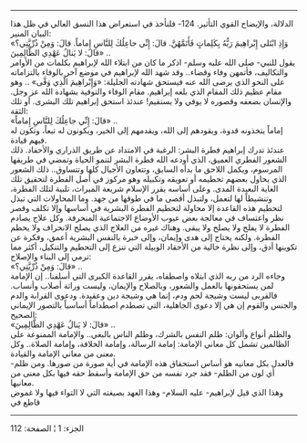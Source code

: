 ------------------------------------------------------------------------

الدلالة، والإيضاح القوي التأثير. 124- فلنأخذ في استعراض هذا النسق العالي
في ظل هذا البيان المنير:  
«وَإِذِ ابْتَلى إِبْراهِيمَ رَبُّهُ بِكَلِماتٍ فَأَتَمَّهُنَّ. قالَ: إِنِّي جاعِلُكَ لِلنَّاسِ إِماماً. قالَ:
وَمِنْ ذُرِّيَّتِي؟ قالَ: لا يَنالُ عَهْدِي الظَّالِمِينَ» ..  
يقول للنبي- صلى الله عليه وسلم- اذكر ما كان من ابتلاء الله لإبراهيم
بكلمات من الأوامر والتكاليف، فأتمهن وفاء وقضاء.. وقد شهد الله لإبراهيم
في موضع آخر بالوفاء بالتزاماته على النحو الذي يرضى الله عنه فيستحق
شهادته الجليلة: «وَإِبْراهِيمَ الَّذِي وَفَّى» .. وهو مقام عظيم ذلك المقام الذي
بلغه إبراهيم. مقام الوفاء والتوفية بشهادة الله عز وجل. والإنسان بضعفه
وقصوره لا يوفي ولا يستقيم! عندئذ استحق إبراهيم تلك البشرى. أو تلك
الثقة:  
«قالَ: إِنِّي جاعِلُكَ لِلنَّاسِ إِماماً» ..  
إماماً يتخذونه قدوة، ويقودهم إلى الله، ويقدمهم إلى الخير، ويكونون له
تبعاً، وتكون له فيهم قيادة.  
عندئذ تدرك إبراهيم فطرة البشر: الرغبة في الامتداد عن طريق الذراري
والأحفاد. ذلك الشعور الفطري العميق، الذي أودعه الله فطرة البشر لتنمو
الحياة وتمضي في طريقها المرسوم، ويكمل اللاحق ما بدأه السابق، وتتعاون
الأجيال كلها وتتساوق.. ذلك الشعور الذي يحاول بعضهم تحطيمه أو تعويقه
وتكبيله وهو مركوز في أصل الفطرة لتحقيق تلك الغاية البعيدة المدى. وعلى
أساسه يقرر الإسلام شريعة الميراث، تلبية لتلك الفطرة، وتنشيطاً لها لتعمل،
ولتبذل أقصى ما في طوقها من جهد. وما المحاولات التي تبذل لتحطيم هذه
القاعدة إلا محاولة لتحطيم الفطرة البشرية في أساسها وإلا تكلف وقصر نظر
واعتساف في معالجة بعض عيوب الأوضاع الاجتماعية المنحرفة. وكل علاج يصادم
الفطرة لا يفلح ولا يصلح ولا يبقى. وهناك غيره من العلاج الذي يصلح
الانحراف ولا يحطم الفطرة. ولكنه يحتاج إلى هدى وإيمان، وإلى خبرة بالنفس
البشرية أعمق، وفكرة عن تكوينها أدق، وإلى نظرة خالية من الأحقاد الوبيلة
التي تنزع إلى التحطيم والتنكيل، أكثر مما ترمي إلى البناء والإصلاح:  
«قالَ: وَمِنْ ذُرِّيَّتِي؟» ..  
وجاءه الرد من ربه الذي ابتلاه واصطفاه، يقرر القاعدة الكبرى التي أسلفنا..
إن الإمامة لمن يستحقونها بالعمل والشعور، وبالصلاح والإيمان، وليست وراثة
أصلاب وأنساب. فالقربى ليست وشيجة لحم ودم، إنما هي وشيجة دين وعقيدة.
ودعوى القرابة والدم والجنس والقوم إن هي إلا دعوى الجاهلية، التي تصطدم
اصطداماً أساسياً بالتصور الإيماني الصحيح:  
«قالَ: لا يَنالُ عَهْدِي الظَّالِمِينَ» ..  
والظلم أنواع وألوان: ظلم النفس بالشرك، وظلم الناس بالبغي.. والإمامة
الممنوعة على الظالمين تشمل كل معاني الإمامة: إمامة الرسالة، وإمامة
الخلافة، وإمامة الصلاة.. وكل معنى من معاني الإمامة والقيادة.  
فالعدل بكل معانيه هو أساس استحقاق هذه الإمامة في أية صورة من صورها. ومن
ظلم- أي لون من الظلم- فقد جرد نفسه من حق الإمامة وأسقط حقه فيها بكل معنى
من معانيها.  
وهذا الذي قيل لإبراهيم- عليه السلام- وهذا العهد بصيغته التي لا التواء
فيها ولا غموض قاطع في

------------------------------------------------------------------------

الجزء: 1 ¦ الصفحة: 112
